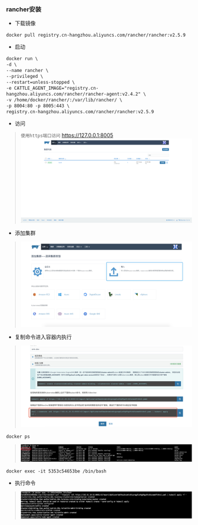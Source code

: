 ### rancher安装

- 下载镜像
```shell script
docker pull registry.cn-hangzhou.aliyuncs.com/rancher/rancher:v2.5.9
```

- 启动
```shell script
docker run \
-d \
--name rancher \
--privileged \
--restart=unless-stopped \
-e CATTLE_AGENT_IMAGE="registry.cn-hangzhou.aliyuncs.com/rancher/rancher-agent:v2.4.2" \
-v /home/docker/rancher/:/var/lib/rancher/ \
-p 8004:80 -p 8005:443 \
registry.cn-hangzhou.aliyuncs.com/rancher/rancher:v2.5.9
```

- 访问
> `使用https端口访问` https://127.0.0.1:8005
> ![](../images/rancher/rancher_01.png)

- 添加集群
> ![](../images/rancher/rancher_02.png)

- 复制命令进入容器内执行
> ![](../images/rancher/rancher_03.png)

```shell script
docker ps
```
> ![](../images/rancher/rancher_04.png)

```shell script
docker exec -it 5353c54653be /bin/bash
```

- 执行命令
> ![](../images/rancher/rancher_05.png)